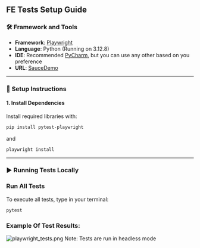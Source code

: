 ## FE Tests Setup Guide

### 🛠 **Framework and Tools**  
- **Framework**: [Playwright](https://playwright.dev/python/docs/intro)  
- **Language**: Python (Running on 3.12.8)
- **IDE**: Recommended [PyCharm](https://www.jetbrains.com/pycharm/), but you can use any other based on you preference
- **URL**: [SauceDemo](https://www.saucedemo.com/)

---

### 📂 **Setup Instructions**

#### 1. **Install Dependencies**  
Install required libraries with:  
```bash
pip install pytest-playwright
```
and 
```bash
playwright install 
```
---

### ▶️ **Running Tests Locally**

### **Run All Tests**  
To execute all tests, type in your terminal:  
```bash
pytest
```

### **Example Of Test Results:**


![playwright_tests.png](..%2F..%2F..%2F..%2FDesktop%2Fplaywright_tests.png)
Note: Tests are run in headless mode
